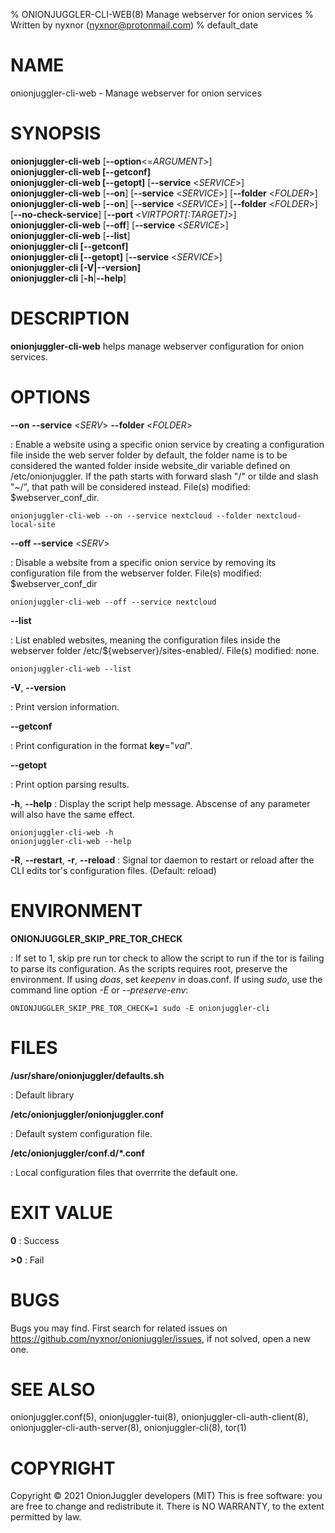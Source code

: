 % ONIONJUGGLER-CLI-WEB(8) Manage webserver for onion services
% Written by nyxnor (nyxnor@protonmail.com)
% default_date

# NAME

onionjuggler-cli-web - Manage webserver for onion services


# SYNOPSIS

**onionjuggler-cli-web** [**--option**<=*ARGUMENT*>]\
**onionjuggler-cli-web [--getconf]**\
**onionjuggler-cli-web [--getopt]** [**--service** <*SERVICE*>]\
**onionjuggler-cli-web** [**--on**] [**--service** <*SERVICE*>] [**--folder** <*FOLDER*>]\
**onionjuggler-cli-web** [**--on**] [**--service** <*SERVICE*>] [**--folder** <*FOLDER*>] [**--no-check-service**] [**--port** <*VIRTPORT[:TARGET]*>]\
**onionjuggler-cli-web** [**--off**] [**--service** <*SERVICE*>]\
**onionjuggler-cli-web** [**--list**]\
**onionjuggler-cli [--getconf]**\
**onionjuggler-cli [--getopt]** [**--service** <*SERVICE*>]\
**onionjuggler-cli [-V|--version]**\
**onionjuggler-cli** [**-h**|**--help**]


# DESCRIPTION

**onionjuggler-cli-web** helps manage webserver configuration for onion services.


# OPTIONS

**--on** **--service** <*SERV*> **--folder** <*FOLDER*>

: Enable a website using a specific onion service by creating a configuration file inside the web server folder by default, the folder name is to be considered the wanted folder inside website_dir variable defined on /etc/onionjuggler. If the path starts with forward slash "/" or tilde and slash "~/", that path will be considered instead. File(s) modified: $webserver_conf_dir.
```
onionjuggler-cli-web --on --service nextcloud --folder nextcloud-local-site
```

**--off** **--service** <*SERV*>

: Disable a website from a specific onion service by removing its configuration file from the webserver folder. File(s) modified: $webserver_conf_dir
```
onionjuggler-cli-web --off --service nextcloud
```

**--list**

: List enabled websites, meaning the configuration files inside the webserver folder /etc/${webserver}/sites-enabled/. File(s) modified: none.
```
onionjuggler-cli-web --list
```

**-V**, **--version**

: Print version information.

**--getconf**

: Print configuration in the format **key**="*val*".

**--getopt**

: Print option parsing results.

**-h**, **--help**
: Display the script help message. Abscense of any parameter will also have the same effect.
```
onionjuggler-cli-web -h
onionjuggler-cli-web --help
```

**-R**, **--restart**, **-r**, **--reload**
: Signal tor daemon to restart or reload after the CLI edits tor's configuration files. (Default: reload)


# ENVIRONMENT

**ONIONJUGGLER_SKIP_PRE_TOR_CHECK**

: If set to 1, skip pre run tor check to allow the script to run if the tor is failing to parse its configuration. As the scripts requires root, preserve the environment. If using _doas_, set _keepenv_ in doas.conf. If using _sudo_, use the command line option _-E_ or _--preserve-env_:
```
ONIONJUGGLER_SKIP_PRE_TOR_CHECK=1 sudo -E onionjuggler-cli
```


# FILES

**/usr/share/onionjuggler/defaults.sh**

: Default library

**/etc/onionjuggler/onionjuggler.conf**

: Default system configuration file.

**/etc/onionjuggler/conf.d/\*.conf**

: Local configuration files that overrrite the default one.


# EXIT VALUE

**0**
: Success

**>0**
: Fail


# BUGS

Bugs you may find. First search for related issues on https://github.com/nyxnor/onionjuggler/issues, if not solved, open a new one.


# SEE ALSO

onionjuggler.conf(5), onionjuggler-tui(8), onionjuggler-cli-auth-client(8), onionjuggler-cli-auth-server(8), onionjuggler-cli(8), tor(1)


# COPYRIGHT

Copyright  ©  2021  OnionJuggler developers (MIT)
This is free software: you are free to change and redistribute it.  There is NO WARRANTY, to the extent permitted by law.

